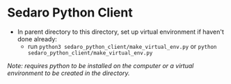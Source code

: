 # Sedaro Python Client

- In parent directory to this directory, set up virtual environment if haven't done already:
  - run `python3 sedaro_python_client/make_virtual_env.py` or `python sedaro_python_client/make_virtual_env.py`

_Note: requires python to be installed on the computer or a virtual environment to be created in the directory._
